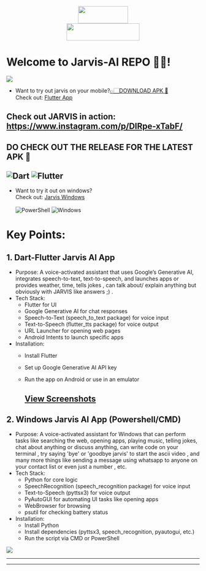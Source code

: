<p align="center">
<img src="https://visitor-badge.laobi.icu/badge?page_id=Aryan-0001.Jarvis-AI" width="130" height="45"/>
  <br>
<img src="https://img.shields.io/github/downloads/Aryan-0001/Jarvis-AI/total?label=Downloads&color=brightgreen" width="190" height="45"/>
</p>

# Welcome to Jarvis-AI REPO 👋🏻!
<p align="left">
  <img src="https://readme-typing-svg.herokuapp.com?font=Consolas&size=30&pause=500&color=00FF00&center=true&vCenter=true&width=750&lines=Welcome+to+JARVIS+AI+REPO+!;Want+to+try+out+JARVIS+on+your+mobile+?;Click+the+link+below+to+download+now+!" />
</p>

- Want to try out jarvis on your mobile?[👉🏻DOWNLOAD APK 🤖](https://github.com/Aryan-0001/Jarvis-AI/releases/download/jarvis_v1.3.0/app-release.apk)<br> Check out: [Flutter App](https://github.com/Aryan-0001/Jarvis-AI/tree/main/JarvisAppFlutter)
## Check out JARVIS in action: https://www.instagram.com/p/DIRpe-xTabF/
  ## DO CHECK OUT THE RELEASE FOR THE LATEST  APK 👀 <br/> <br> ![Dart](https://img.shields.io/badge/Dart-%230175C1.svg?style=for-the-badge&logo=dart&logoColor=white) ![Flutter](https://img.shields.io/badge/Flutter-%23025687.svg?style=for-the-badge&logo=flutter&logoColor=white)
- Want to try it out on windows? <br> Check out: [Jarvis Windows](https://github.com/Aryan-0001/Jarvis-AI/tree/main/JarvisWindows) <br/> <br> ![PowerShell](https://img.shields.io/badge/PowerShell-%235391FE.svg?style=for-the-badge&logo=powershell&logoColor=white) ![Windows](https://img.shields.io/badge/Windows-%23121011.svg?style=for-the-badge&logo=windows&logoColor=white)

# Key Points:
## 1. Dart-Flutter Jarvis AI App
- Purpose: A voice-activated assistant that uses Google’s Generative AI, integrates speech-to-text, text-to-speech, and launches apps or provides weather, time, tells jokes , can talk about/ explain anything but obviously with JARVIS like answers ;) .
- Tech Stack:
    - Flutter for UI
    - Google Generative AI for chat responses
    - Speech-to-Text (speech_to_text package) for voice input
    - Text-to-Speech (flutter_tts package) for voice output
    - URL Launcher for opening web pages
    - Android Intents to launch specific apps
- Installation:
   - Install Flutter
   - Set up Google Generative AI API key
   - Run the app on Android or use in an emulator
 

     ## [View Screenshots](https://github.com/Aryan-0001/Jarvis-AI/tree/main/JarvisAppFlutter/Images)

## 2. Windows Jarvis AI App (Powershell/CMD)
- Purpose: A voice-activated assistant for Windows that can perform tasks like searching the web, opening apps, playing music, telling jokes, chat about anything or discuss anything, can write code on your terminal , try saying 'bye' or 'goodbye jarvis' to start the ascii video , and many more things like sending a message using whatsapp to anyone on your contact list or even just a number , etc.
- Tech Stack:
  - Python for core logic
  - SpeechRecognition (speech_recognition package) for voice input
  - Text-to-Speech (pyttsx3) for voice output
  - PyAutoGUI for automating UI tasks like opening apps
  - WebBrowser for browsing
  - psutil for checking battery status
- Installation:
    - Install Python
    - Install dependencies (pyttsx3, speech_recognition, pyautogui, etc.)
    - Run the script via CMD or PowerShell

<img src="https://readme-typing-svg.herokuapp.com?font=Consolas&size=24&pause=500&color=00FF00&center=true&vCenter=true&width=750&lines=You+have+reached+the+end+of+this+REPO;Please+leave+behind+a+star+if+u+enjoyed+it+!;Thanks+!"/>

---
---
